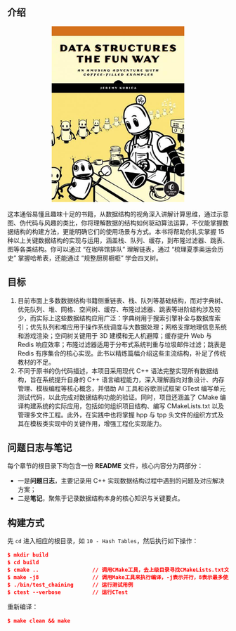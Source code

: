 ## 介绍



<div align="center">
  <img src="assets/bookcover.jpeg" height="400">
</div>

这本通俗易懂且趣味十足的书籍，从数据结构的视角深入讲解计算思维，通过示意图、伪代码与风趣的类比，你将理解数据的结构如何驱动算法运算，不仅能掌握数据结构的构建方法，更能明确它们的使用场景与方式。本书将帮助你扎实掌握 15 种以上关键数据结构的实现与运用，涵盖栈、队列、缓存，到布隆过滤器、跳表、图等各类结构。你可以通过 “在咖啡馆排队” 理解链表，通过 “梳理夏季奥运会历史” 掌握哈希表，还能通过 “规整厨房橱柜” 学会四叉树。



## 目标

1. 目前市面上多数数据结构书籍侧重链表、栈、队列等基础结构，而对字典树、优先队列、堆、网格、空间树、缓存、布隆过滤器、跳表等进阶结构涉及较少，而实际上这些数据结构应用广泛：字典树用于搜索引擎补全与数据库索引；优先队列和堆应用于操作系统调度与大数据处理；网格支撑地理信息系统和游戏渲染；空间树关键用于 3D 建模和无人机避障；缓存提升 Web 与 Redis 响应效率；布隆过滤器适用于分布式系统判重与垃圾邮件过滤；跳表是 Redis 有序集合的核心实现。此书以精炼篇幅介绍这些主流结构，补足了传统教材的不足。
2. 不同于原书的伪代码描述，本项目采用现代 C++ 语法完整实现所有数据结构，旨在系统提升自身的 C++ 语言编程能力，深入理解面向对象设计、内存管理、模板编程等核心概念，并借助 AI 工具和谷歌测试框架 GTest 编写单元测试代码，以此完成对数据结构功能的验证。同时，项目还涵盖了 CMake 编译构建系统的实际应用，包括如何组织项目结构、编写 CMakeLists.txt 以及管理多文件工程。此外，在实践中也将掌握 hpp 与 tpp 头文件的组织方式及其在模板类实现中的关键作用，增强工程化实现能力。



## 问题日志与笔记

每个章节的根目录下均包含一份 **README** 文件，核心内容分为两部分：

- 一是**问题日志**，主要记录用 C++ 实现数据结构过程中遇到的问题及对应解决方案；
- 二是**笔记**，聚焦于记录数据结构本身的核心知识与关键要点。



## 构建方式

先 `cd` 进入相应的根目录，如 `10 - Hash Tables`，然后执行如下操作：

```cmake
$ mkdir build
$ cd build
$ cmake ..      		   // 调用CMake工具，去上级目录寻找CMakeLists.txt文件
$ make -j8      		   // 调用Make工具来执行编译，-j表示并行，8表示最多使用8个CPU核心
$ ./bin/test_chaining      // 运行测试用例
$ ctest --verbose          // 运行CTest
```

重新编译：

```cmake
$ make clean && make
```

